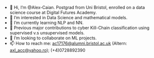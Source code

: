 - 👋 Hi, I’m @Alex-Caian. Postgrad from Uni Bristol, enrolled on a data science course at Digital Futures Academy. 
- 👀 I’m interested in Data Science and mathematical models.
- 🌱 I’m currently learning NLP and NN.
- :star2: Previous major contributions to cyber Kill-Chain classification using supervised v.s unsupervised models.
- 💞️ I’m looking to collaborate on ML projects.
- 📫 How to reach me: ac17176@alumni.bristol.ac.uk (Altern: axl_acc@yahoo.ro); (+4)0728892390

<!---
Alex-Caian/Alex-Caian is a ✨ special ✨ repository because its `README.md` (this file) appears on your GitHub profile.
You can click the Preview link to take a look at your changes.
--->
